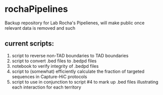 # rochaPipelines
Backup repository for Lab Rocha's Pipelienes, will make public once relevant data is removed and such

## current scripts:
1. script to reverse non-TAD boundaries to TAD boundaries
2. script to convert .bed files to .bedpd files
3. notebook to verify integrity of .bedpd files
4. script to (somewhat) efficiently calculate the fraction of targeted sequences in Capture-HiC protocols
5. script to use in conjunction to script #4 to mark up .bed files illustrating each interaction for each territory

